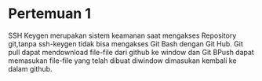 # Pertemuan 1

SSH Keygen merupakan sistem keamanan saat mengakses Repository git,tanpa ssh-keygen tidak bisa mengakses Git Bash dengan Git Hub. Git pull dapat mendownload file-file dari github ke window dan Git BPush dapat memasukan file-file yang telah dibuat diwindow dimasukan kembali ke dalam github.
